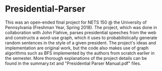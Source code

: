 # Presidential-Parser

This was an open-ended final project for NETS 150 @ the University of Pennsylvania (Freshman Year, Spring 2018). 
The project, which was done in collaboration with John Flahive, parses presidential speeches from the web and constructs a word-use graph, which it uses to probabilistically generate random sentences in the style of a given president.
The project's ideas and implementation are original work, but the code also makes use of graph algorithms such as BFS implemented by the authors from scratch earlier in the semester. More thorough explanations of the project details can be found in the summary.txt and "Presidential Parser Manual.pdf" files. 
